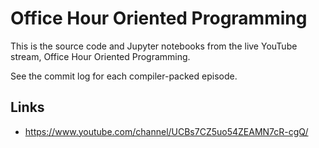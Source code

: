 # Office Hour Oriented Programming

This is the source code and Jupyter notebooks from the live YouTube stream,
Office Hour Oriented Programming.

See the commit log for each compiler-packed episode.

## Links

* https://www.youtube.com/channel/UCBs7CZ5uo54ZEAMN7cR-cgQ/
